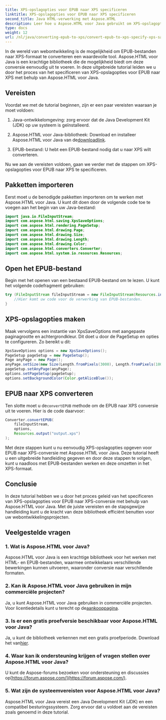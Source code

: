 ```yaml
---
title: XPS-opslagopties voor EPUB naar XPS specificeren
linktitle: XPS-opslagopties voor EPUB naar XPS specificeren
second_title: Java HTML-verwerking met Aspose.HTML
description: Leer hoe u Aspose.HTML voor Java gebruikt om XPS-opslagopties voor EPUB naar XPS te specificeren in deze stapsgewijze tutorial. Converteer EPUB-bestanden naadloos.
type: docs
weight: 12
url: /nl/java/converting-epub-to-xps/convert-epub-to-xps-specify-xps-save-options/
---
```

In de wereld van webontwikkeling is de mogelijkheid om EPUB-bestanden naar XPS-formaat te converteren een waardevolle tool. Aspose.HTML voor Java is een krachtige bibliotheek die de mogelijkheid biedt om deze conversie eenvoudig uit te voeren. In deze uitgebreide tutorial leiden we u door het proces van het specificeren van XPS-opslagopties voor EPUB naar XPS met behulp van Aspose.HTML voor Java.

## Vereisten

Voordat we met de tutorial beginnen, zijn er een paar vereisten waaraan je moet voldoen:

1. Java-ontwikkelomgeving: zorg ervoor dat de Java Development Kit (JDK) op uw systeem is geïnstalleerd.

2.  Aspose.HTML voor Java-bibliotheek: Download en installeer Aspose.HTML voor Java van de[downloadlink](https://releases.aspose.com/html/java/).

3. EPUB-bestand: U hebt een EPUB-bestand nodig dat u naar XPS wilt converteren.

Nu we aan de vereisten voldoen, gaan we verder met de stappen om XPS-opslagopties voor EPUB naar XPS te specificeren.

## Pakketten importeren

Eerst moet u de benodigde pakketten importeren om te werken met Aspose.HTML voor Java. U kunt dit doen door de volgende code toe te voegen aan het begin van uw Java-bestand:

```java
import java.io.FileInputStream;
import com.aspose.html.saving.XpsSaveOptions;
import com.aspose.html.rendering.PageSetup;
import com.aspose.html.drawing.Page;
import com.aspose.html.drawing.Size;
import com.aspose.html.drawing.Length;
import com.aspose.html.drawing.Color;
import com.aspose.html.converters.Converter;
import com.aspose.html.system.io.resources.Resources;
```

## Open het EPUB-bestand

Begin met het openen van een bestaand EPUB-bestand om te lezen. U kunt het volgende codefragment gebruiken:

```java
try (FileInputStream fileInputStream = new FileInputStream(Resources.input("input.epub"))) {
    //Hier komt uw code voor de verwerking van EPUB-bestanden.
}
```

## XPS-opslagopties maken

Maak vervolgens een instantie van XpsSaveOptions met aangepaste paginagrootte en achtergrondkleur. Dit doet u door de PageSetup en opties te configureren. Zo bereikt u dit:

```java
XpsSaveOptions options = new XpsSaveOptions();
PageSetup pageSetup = new PageSetup();
Page anyPage = new Page();
anyPage.setSize(new Size(Length.fromPixels(3000), Length.fromPixels(1000)));
pageSetup.setAnyPage(anyPage);
options.setPageSetup(pageSetup);
options.setBackgroundColor(Color.getAliceBlue());
```

## EPUB naar XPS converteren

 Ten slotte moet u de`convertEPUB` methode om de EPUB naar XPS conversie uit te voeren. Hier is de code daarvoor:

```java
Converter.convertEPUB(
    fileInputStream,
    options,
    Resources.output("output.xps")
);
```

Met deze stappen kunt u nu eenvoudig XPS-opslagopties opgeven voor EPUB naar XPS-conversie met Aspose.HTML voor Java. Deze tutorial heeft u een uitgebreide handleiding gegeven en door deze stappen te volgen, kunt u naadloos met EPUB-bestanden werken en deze omzetten in het XPS-formaat.

## Conclusie

In deze tutorial hebben we u door het proces geleid van het specificeren van XPS-opslagopties voor EPUB naar XPS-conversie met behulp van Aspose.HTML voor Java. Met de juiste vereisten en de stapsgewijze handleiding kunt u de kracht van deze bibliotheek efficiënt benutten voor uw webontwikkelingsprojecten.

## Veelgestelde vragen

### 1. Wat is Aspose.HTML voor Java?
Aspose.HTML voor Java is een krachtige bibliotheek voor het werken met HTML- en EPUB-bestanden, waarmee ontwikkelaars verschillende bewerkingen kunnen uitvoeren, waaronder conversie naar verschillende formaten.

### 2. Kan ik Aspose.HTML voor Java gebruiken in mijn commerciële projecten?
 Ja, u kunt Aspose.HTML voor Java gebruiken in commerciële projecten. Voor licentiedetails kunt u terecht op de[aankooppagina](https://purchase.aspose.com/buy).

### 3. Is er een gratis proefversie beschikbaar voor Aspose.HTML voor Java?
 Ja, u kunt de bibliotheek verkennen met een gratis proefperiode. Download het van[hier](https://releases.aspose.com/).

### 4. Waar kan ik ondersteuning krijgen of vragen stellen over Aspose.HTML voor Java?
 U kunt de Aspose-forums bezoeken voor ondersteuning en discussies op[https://forum.aspose.com/](https://forum.aspose.com/).

### 5. Wat zijn de systeemvereisten voor Aspose.HTML voor Java?
Aspose.HTML voor Java vereist een Java Development Kit (JDK) en een compatibel besturingssysteem. Zorg ervoor dat u voldoet aan de vereisten zoals genoemd in deze tutorial.
